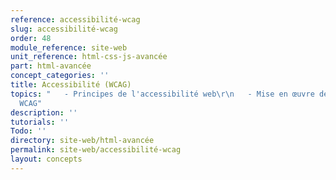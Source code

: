```yaml
---
reference: accessibilité-wcag
slug: accessibilité-wcag
order: 48
module_reference: site-web
unit_reference: html-css-js-avancée
part: html-avancée
concept_categories: ''
title: Accessibilité (WCAG)
topics: "   - Principes de l'accessibilité web\r\n   - Mise en œuvre des recommandations
  WCAG"
description: ''
tutorials: ''
Todo: ''
directory: site-web/html-avancée
permalink: site-web/accessibilité-wcag
layout: concepts
---
```

